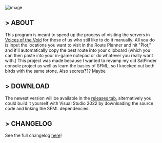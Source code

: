 ![image](https://i.imgur.com/3oJh118.png)

## > ABOUT

This program is meant to speed up the process of visiting the servers in [Voices of the Void](https://mrdrnose.itch.io/votv) for those of us who still like to do it manually. All you do is input the locations you want to visit in the Route Planner and hit "Plot," and it'll automatically copy the best route into your clipboard (which you can then paste into your in-game notepad or do whatever you really want with.) This project was made because I wanted to revamp my old SatFinder console project as well as learn the basics of SFML, so I knocked out both birds with the same stone. Also secrets??? Maybe

## > DOWNLOAD

The newest version will be available in the [releases tab](https://github.com/Harbor811/SatFinder-2/releases), alternatively you could build it yourself with Visual Studio 2022 by downloading the source code and linking the SFML dependencies.

## > CHANGELOG

See the full changelog [here](CHANGELOG.md)!
